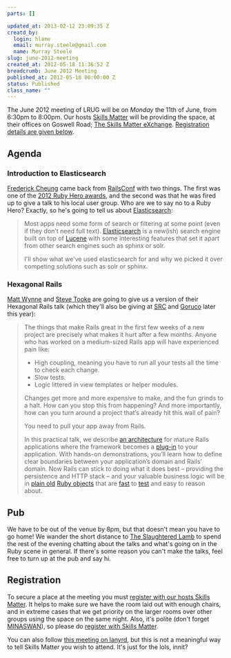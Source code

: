 ```yaml
--- 
parts: []

updated_at: 2013-02-12 23:09:35 Z
creatd_by: 
  login: hlame
  email: murray.steele@gmail.com
  name: Murray Steele
slug: june-2012-meeting
created_at: 2012-05-18 11:36:52 Z
breadcrumb: June 2012 Meeting
published_at: 2012-05-18 00:00:00 Z
status: Published
class_name: ""
---
```


The June 2012 meeting of LRUG will be on *Monday* the 11th of June, from 6:30pm to 8:00pm.  Our hosts [Skills Matter](http://skillsmatter.com/) will be providing the space, at their offices on Goswell Road; [The Skills Matter eXchange](http://skillsmatter.com/location-details/design-architecture/484/96).  <a href="#jun12registration">Registration details are given below</a>.

Agenda
------

### Introduction to Elasticsearch

[Frederick Cheung](http://spacevatican.org/) came back from [RailsConf](http://railsconf2012.com/) with two things.  The first was one of the [2012 Ruby Hero awards](http://youtu.be/tWmh4m2a4FI?t=12m38s), and the second was that he was fired up to give a talk to his local user group.  Who are we to say no to a Ruby Hero?  Exactly, so he's going to tell us about [Elasticsearch](http://www.elasticsearch.org/):
> Most apps need some form of search or filtering at some point
> (even if they don't need full text). [Elasticsearch](http://www.elasticsearch.org/) is a new(ish)
> search engine built on top of [Lucene](http://lucene.apache.org/) with some interesting features
> that set it apart from other search engines such as sphinx or solr.
> 
> I'll show what we've used elasticsearch for and why we picked it over
> competing solutions such as solr or sphinx.

### Hexagonal Rails

[Matt Wynne](mattwynne.net) and [Steve Tooke](https://twitter.com/tooky) are going to give us a version of their Hexagonal Rails talk (which they'll also be giving at [SRC](http://scottishrubyconference.com/) and [Goruco](http://goruco.com/) later this year):

> The things that make Rails great in the first few weeks of a new project are 
> precisely what makes it hurt after a few months. Anyone who has worked on a 
> medium-sized Rails app will have experienced pain like:
>
> * High coupling, meaning you have to run all your tests all the time to check
>   each change.
> * Slow tests.
> * Logic littered in view templates or helper modules.
>
> Changes get more and more expensive to make, and the fun grinds to a halt.
> How can you stop this from happening? And more importantly, how can you turn
> around a project that’s already hit this wall of pain?
>
> You need to pull your app away from Rails.
>
> In this practical talk, we describe [an architecture](http://c2.com/cgi/wiki?PortsAndAdaptersArchitecture) for mature Rails 
> applications where the framework becomes a [plug-in](http://confreaks.com/videos/759-rubymidwest2011-keynote-architecture-the-lost-years) to your application. 
> With hands-on demonstrations, you’ll learn how to define clear boundaries
> between your application’s domain and Rails’ domain. Now Rails can stick 
> to doing what it does best – providing the persistence and HTTP stack – 
> and your valuable business logic will be in [plain old](http://blog.steveklabnik.com/posts/2011-09-06-the-secret-to-rails-oo-design) [Ruby objects](http://devblog.avdi.org/2011/11/15/early-access-beta-of-objects-on-rails-now-available-2/) that 
> are [fast](http://arrrrcamp.be/videos/2011/corey-haines---fast-rails-tests/) to [test](https://www.destroyallsoftware.com/screencasts/catalog/fast-tests-with-and-without-rails) and easy to reason about.

Pub
---

We have to be out of the venue by 8pm, but that doesn't mean you have to go home!  We wander the short distance to [The Slaughtered Lamb](http://www.theslaughteredlambpub.com/) to spend the rest of the evening chatting about the talks and what's going on in the Ruby scene in general.  If there's some reason you can't make the talks, feel free to turn up at the pub and say hi.

Registration <a name="jun12registration">&nbsp;</a>
---------------------------------------------------

To secure a place at the meeting you must [register with our hosts Skills Matter](http://skillsmatter.com/podcast/home/elasticsearch/js-4290).  It helps to make sure we have the room laid out with enough chairs, and in extreme cases that we get priority on the larger rooms over other groups using the space on the same night.  Also, it's polite (don't forget [MINASWAN](http://oreilly.com/ruby/excerpts/ruby-learning-rails/ruby-glossary.html#I_indexterm_d1e32036)), so please do [register with Skills Matter](http://skillsmatter.com/podcast/home/elasticsearch/js-4290).

You can also follow [this meeting on lanyrd](http://lanyrd.com/2012/lrug-june/), but this is not a meaningful way to tell Skills Matter you wish to attend.  It's just for the lols, innit?
